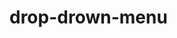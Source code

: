 # drop-drown-menu

<!--
Guidlines:

Please refer index.html file.

For crating Main Menu Items:
--Add the <li><Caption></li> tag with Menu Caption in <ul> with .menu class

For crating Sub Menu Items:
--Add the following div

<div class="drop-down-menu" hidden>
                        <ul>
                            <li>Drop Down 1</li>
                            <li>Drop Down 2</li>
                            <li>Drop Down 3</li>
                        </ul>
                    </div>

inside <li></li> tag after Menu Caption in <ul> with .menu class
-->
